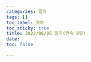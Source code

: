 ```yaml
---
categories: 일지
tags: []
toc_label: 목차
toc_sticky: true
title: 2022/06/06 일지(연속 0일)
date: 
toc: false

---
```

